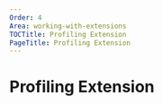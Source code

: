 ```yaml
---
Order: 4
Area: working-with-extensions
TOCTitle: Profiling Extension
PageTitle: Profiling Extension
---
```


# Profiling Extension

